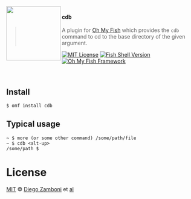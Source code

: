 <img src="https://cdn.rawgit.com/oh-my-fish/oh-my-fish/e4f1c2e0219a17e2c748b824004c8d0b38055c16/docs/logo.svg" align="left" width="144px" height="144px"/>

#### cdb

> A plugin for [Oh My Fish][omf-link] which provides the `cdb` command
> to cd to the base directory of the given argument.

[![MIT License](https://img.shields.io/badge/license-MIT-007EC7.svg?style=flat-square)](/LICENSE)
[![Fish Shell Version](https://img.shields.io/badge/fish-v2.2.0-007EC7.svg?style=flat-square)](https://fishshell.com)
[![Oh My Fish Framework](https://img.shields.io/badge/Oh%20My%20Fish-Framework-007EC7.svg?style=flat-square)](https://www.github.com/oh-my-fish/oh-my-fish)

<br/>


## Install

```fish
$ omf install cdb
```


## Typical usage

```fish
~ $ more (or some other command) /some/path/file
~ $ cdb <alt-up>
/some/path $ 
```


# License

[MIT][mit] © [Diego Zamboni][author] et [al][contributors]


[mit]:            https://opensource.org/licenses/MIT
[author]:         https://github.com/zzamboni
[contributors]:   https://github.com/zzamboni/plugin-cdb/graphs/contributors
[omf-link]:       https://www.github.com/oh-my-fish/oh-my-fish

[license-badge]:  https://img.shields.io/badge/license-MIT-007EC7.svg?style=flat-square
